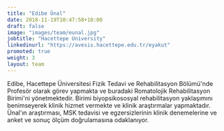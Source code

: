 ```yaml
---
title: "Edibe Ünal"
date: 2018-11-19T10:47:58+10:00
draft: false
image: "images/team/eunal.jpg"
jobtitle: "Hacettepe University"
linkedinurl: "https://avesis.hacettepe.edu.tr/eyakut"
promoted: true
weight: 3
layout: team
---
```


Edibe, Hacettepe Üniversitesi Fizik Tedavi ve Rehabilitasyon Bölümü'nde Profesör olarak görev yapmakta ve buradaki Romatolojik Rehabilitasyon Birimi'ni yönetmektedir. Birimi biyopsikososyal rehabilitasyon yaklaşımını benimseyerek klinik hizmet vermekte ve klinik araştırmalar yapmaktadır. Ünal'ın araştırması, MSK tedavisi ve egzersizlerinin klinik denemelerine ve anket ve sonuç ölçüm doğrulamasına odaklanıyor.
